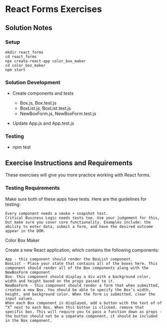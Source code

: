 # React Forms Exercises

## Solution Notes

### Setup

    mkdir react_forms
    cd react_forms
    npx create-react-app color_box_maker
    cd color_box_maker
    npm start

### Solution Development

- Create components and tests

  - Box.js, Box.test.js
  - BoxList.js, BoxList.test.js
  - NewBoxForm.js, NewBoxForm.test.js

- Update App.js and App.test.js

### Testing

- npm test

## Exercise Instructions and Requirements

These exercises will give you more practice working with React forms.

### Testing Requirements

Make sure both of these apps have tests. Here are the guidelines for testing:

    Every component needs a smoke + snapshot test.
    Critical Business Logic needs tests too. Use your judgement for this, but make sure you cover core functionality. Examples include: the ability to enter data, submit a form, and have the desired outcome appear in the DOM.

Color Box Maker

Create a new React application, which contains the following components:

    App - this component should render the BoxList component.
    BoxList - Place your state that contains all of the boxes here. This component should render all of the Box components along with the NewBoxForm component
    Box- this component should display a div with a background color, width and height based on the props passed to it.
    NewBoxForm - this component should render a form that when submitted, creates a new Box. You should be able to specify the Box’s width, height, and background color. When the form is submitted, clear the input values.
    When each Box component is displayed, add a button with the text of of “X” next to each Box. When this button is clicked, remove that specific box. This will require you to pass a function down as props - the button should not be a separate component, it should be included in the Box component.
